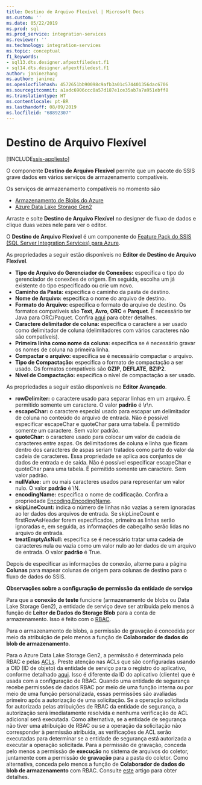 ```yaml
---
title: Destino de Arquivo Flexível | Microsoft Docs
ms.custom: ''
ms.date: 05/22/2019
ms.prod: sql
ms.prod_service: integration-services
ms.reviewer: ''
ms.technology: integration-services
ms.topic: conceptual
f1_keywords:
- sql13.dts.designer.afpextfiledest.f1
- sql14.dts.designer.afpextfiledest.f1
author: janinezhang
ms.author: janinez
ms.openlocfilehash: 4572651bb90098c9afb3a01c574401356dac6706
ms.sourcegitcommit: a1adc6906ccc0a57d187e1ce35ab7a7a951ebff8
ms.translationtype: HT
ms.contentlocale: pt-BR
ms.lasthandoff: 08/09/2019
ms.locfileid: "68892307"
---
```

# <a name="flexible-file-destination"></a>Destino de Arquivo Flexível

[!INCLUDE[ssis-appliesto](../../includes/ssis-appliesto-ssvrpluslinux-asdb-asdw-xxx.md)]

O componente **Destino de Arquivo Flexível** permite que um pacote do SSIS grave dados em vários serviços de armazenamento compatíveis.

Os serviços de armazenamento compatíveis no momento são

- [Armazenamento de Blobs do Azure](https://azure.microsoft.com/services/storage/blobs/)
- [Azure Data Lake Storage Gen2](https://docs.microsoft.com/azure/storage/blobs/data-lake-storage-introduction)
   
Arraste e solte **Destino de Arquivo Flexível** no designer de fluxo de dados e clique duas vezes nele para ver o editor.
  
O **Destino de Arquivo Flexível** é um componente do [Feature Pack do SSIS (SQL Server Integration Services) para Azure](../../integration-services/azure-feature-pack-for-integration-services-ssis.md).  

As propriedades a seguir estão disponíveis no **Editor de Destino de Arquivo Flexível**.

- **Tipo de Arquivo do Gerenciador de Conexões:** especifica o tipo do gerenciador de conexões de origem. Em seguida, escolha um já existente do tipo especificado ou crie um novo.
- **Caminho da Pasta:** especifica o caminho da pasta de destino.
- **Nome de Arquivo:** especifica o nome do arquivo de destino.
- **Formato do Arquivo:** especifica o formato do arquivo de destino. Os formatos compatíveis são **Text**, **Avro**, **ORC** e **Parquet**. É necessário ter Java para ORC/Paquet. Confira [aqui](../../integration-services/azure-feature-pack-for-integration-services-ssis.md#dependency-on-java) para obter detalhes.
- **Caractere delimitador de coluna:** especifica o caractere a ser usado como delimitador de coluna (delimitadores com vários caracteres não são compatíveis).
- **Primeira linha como nome da coluna:** especifica se é necessário gravar os nomes de coluna na primeira linha.
- **Compactar o arquivo:** especifica se é necessário compactar o arquivo.
- **Tipo de Compactação:** especifica o formato de compactação a ser usado. Os formatos compatíveis são **GZIP**, **DEFLATE**, **BZIP2**.
- **Nível de Compactação:** especifica o nível de compactação a ser usado.

As propriedades a seguir estão disponíveis no **Editor Avançado**.

- **rowDelimiter:** o caractere usado para separar linhas em um arquivo. É permitido somente um caractere. O valor **padrão** é \r\n.
- **escapeChar:** o caractere especial usado para escapar um delimitador de coluna no conteúdo do arquivo de entrada. Não é possível especificar escapeChar e quoteChar para uma tabela. É permitido somente um caractere. Sem valor padrão.
- **quoteChar:** o caractere usado para colocar um valor de cadeia de caracteres entre aspas. Os delimitadores de coluna e linha que ficam dentro dos caracteres de aspas seriam tratados como parte do valor da cadeia de caracteres. Essa propriedade se aplica aos conjuntos de dados de entrada e de saída. Não é possível especificar escapeChar e quoteChar para uma tabela. É permitido somente um caractere. Sem valor padrão.
- **nullValue:** um ou mais caracteres usados para representar um valor nulo. O valor **padrão** é \N.
- **encodingName:** especifica o nome de codificação. Confira a propriedade [Encoding.EncodingName](https://docs.microsoft.com/dotnet/api/system.text.encoding?redirectedfrom=MSDN&view=netframework-4.8).
- **skipLineCount:**  indica o número de linhas não vazias a serem ignoradas ao ler dados dos arquivos de entrada. Se skipLineCount e firstRowAsHeader forem especificados, primeiro as linhas serão ignoradas e, em seguida, as informações de cabeçalho serão lidas no arquivo de entrada.
- **treatEmptyAsNull:** especifica se é necessário tratar uma cadeia de caracteres nula ou vazia como um valor nulo ao ler dados de um arquivo de entrada. O valor **padrão** é True.

Depois de especificar as informações de conexão, alterne para a página **Colunas** para mapear colunas de origem para colunas de destino para o fluxo de dados do SSIS.

**Observações sobre a configuração de permissão da entidade de serviço**

Para que a **conexão de teste** funcione (armazenamento de blobs ou Data Lake Storage Gen2), a entidade de serviço deve ser atribuída pelo menos à função de **Leitor de Dados do Storage Blob** para a conta de armazenamento.
Isso é feito com o [RBAC](https://docs.microsoft.com/azure/storage/common/storage-auth-aad-rbac-portal#assign-rbac-roles-using-the-azure-portal).

Para o armazenamento de blobs, a permissão de gravação é concedida por meio da atribuição de pelo menos a função de **Colaborador de dados do blob de armazenamento**.

Para o Azure Data Lake Storage Gen2, a permissão é determinada pelo RBAC e pelas [ACLs](https://docs.microsoft.com/azure/storage/blobs/data-lake-storage-how-to-set-permissions-storage-explorer).
Preste atenção nas ACLs que são configuradas usando a OID (ID de objeto) da entidade de serviço para o registro do aplicativo, conforme detalhado [aqui](https://docs.microsoft.com/azure/storage/blobs/data-lake-storage-access-control#how-do-i-set-acls-correctly-for-a-service-principal).
Isso é diferente da ID do aplicativo (cliente) que é usada com a configuração de RBAC.
Quando uma entidade de segurança recebe permissões de dados RBAC por meio de uma função interna ou por meio de uma função personalizada, essas permissões são avaliadas primeiro após a autorização de uma solicitação.
Se a operação solicitada for autorizada pelas atribuições de RBAC da entidade de segurança, a autorização será imediatamente resolvida e nenhuma verificação de ACL adicional será executada.
Como alternativa, se a entidade de segurança não tiver uma atribuição de RBAC ou se a operação da solicitação não corresponder à permissão atribuída, as verificações de ACL serão executadas para determinar se a entidade de segurança está autorizada a executar a operação solicitada.
Para a permissão de gravação, conceda pelo menos a permissão de **execução** no sistema de arquivos do coletor, juntamente com a permissão de **gravação** para a pasta do coletor.
Como alternativa, conceda pelo menos a função de **Colaborador de dados do blob de armazenamento** com RBAC.
Consulte [este](https://docs.microsoft.com/azure/storage/blobs/data-lake-storage-access-control) artigo para obter detalhes.